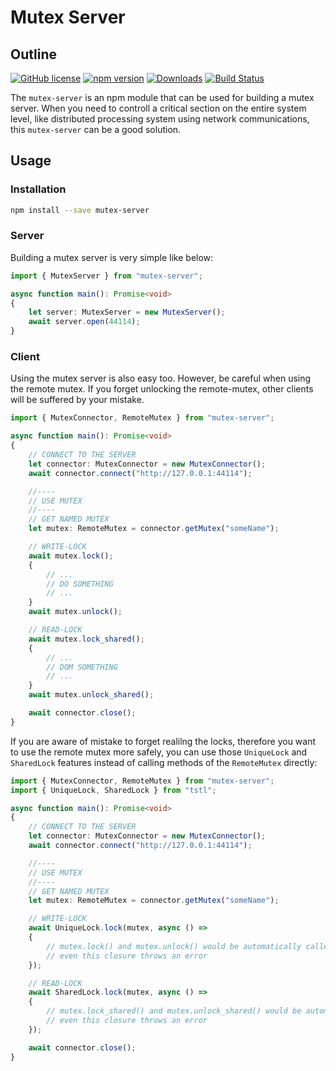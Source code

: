 # Mutex Server
## Outline
[![GitHub license](https://img.shields.io/badge/license-MIT-blue.svg)](https://github.com/samchon/mutex-server/blob/master/LICENSE)
[![npm version](https://badge.fury.io/js/mutex-server.svg)](https://www.npmjs.com/package/mutex-server)
[![Downloads](https://img.shields.io/npm/dm/mutex-server.svg)](https://www.npmjs.com/package/mutex-server)
[![Build Status](https://github.com/samchon/mutex-server/workflows/build/badge.svg)](https://github.com/samchon/mutex-server/actions?query=workflow%3Abuild)

The `mutex-server` is an npm module that can be used for building a mutex server. When you need to controll a critical section on the entire system level, like distributed processing system using network communications, this `mutex-server` can be a good solution.




## Usage
### Installation
```bash
npm install --save mutex-server
```

### Server
Building a mutex server is very simple like below:

```typescript
import { MutexServer } from "mutex-server";

async function main(): Promise<void>
{
    let server: MutexServer = new MutexServer();
    await server.open(44114);
}
```




### Client
Using the mutex server is also easy too. However, be careful when using the remote mutex. If you forget unlocking the remote-mutex, other clients will be suffered by your mistake.

```typescript
import { MutexConnector, RemoteMutex } from "mutex-server";

async function main(): Promise<void>
{
    // CONNECT TO THE SERVER
    let connector: MutexConnector = new MutexConnector();
    await connector.connect("http://127.0.0.1:44114");

    //----
    // USE MUTEX
    //----
    // GET NAMED MUTEX
    let mutex: RemoteMutex = connector.getMutex("someName");

    // WRITE-LOCK
    await mutex.lock();
    {
        // ...
        // DO SOMETHING
        // ...
    }
    await mutex.unlock();

    // READ-LOCK
    await mutex.lock_shared();
    {
        // ...
        // DOM SOMETHING
        // ...
    }
    await mutex.unlock_shared();

    await connector.close();
}
```

If you are aware of mistake to forget realilng the locks, therefore you want to use the remote mutex more safely, you can use those `UniqueLock` and `SharedLock` features instead of calling methods of the `RemoteMutex` directly:

```typescript
import { MutexConnector, RemoteMutex } from "mutex-server";
import { UniqueLock, SharedLock } from "tstl";

async function main(): Promise<void>
{
    // CONNECT TO THE SERVER
    let connector: MutexConnector = new MutexConnector();
    await connector.connect("http://127.0.0.1:44114");

    //----
    // USE MUTEX
    //----
    // GET NAMED MUTEX
    let mutex: RemoteMutex = connector.getMutex("someName");

    // WRITE-LOCK
    await UniqueLock.lock(mutex, async () =>
    {
        // mutex.lock() and mutex.unlock() would be automatically called
        // even this closure throws an error
    });

    // READ-LOCK
    await SharedLock.lock(mutex, async () =>
    {
        // mutex.lock_shared() and mutex.unlock_shared() would be automatically called
        // even this closure throws an error
    });

    await connector.close();
}
```